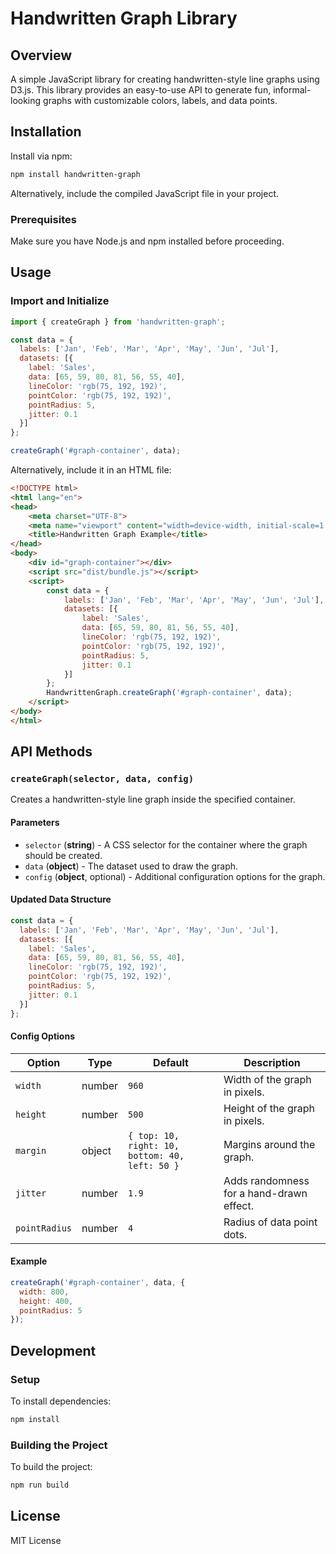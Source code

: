 # Handwritten Graph Library

## Overview

A simple JavaScript library for creating handwritten-style line graphs using D3.js. This library provides an easy-to-use API to generate fun, informal-looking graphs with customizable colors, labels, and data points.

## Installation

Install via npm:

```sh
npm install handwritten-graph
```

Alternatively, include the compiled JavaScript file in your project.

### Prerequisites

Make sure you have Node.js and npm installed before proceeding.

## Usage

### Import and Initialize

```javascript
import { createGraph } from 'handwritten-graph';

const data = {
  labels: ['Jan', 'Feb', 'Mar', 'Apr', 'May', 'Jun', 'Jul'],
  datasets: [{
    label: 'Sales',
    data: [65, 59, 80, 81, 56, 55, 40],
    lineColor: 'rgb(75, 192, 192)',
    pointColor: 'rgb(75, 192, 192)',
    pointRadius: 5,
    jitter: 0.1
  }]
};

createGraph('#graph-container', data);
```

Alternatively, include it in an HTML file:

```html
<!DOCTYPE html>
<html lang="en">
<head>
    <meta charset="UTF-8">
    <meta name="viewport" content="width=device-width, initial-scale=1.0">
    <title>Handwritten Graph Example</title>
</head>
<body>
    <div id="graph-container"></div>
    <script src="dist/bundle.js"></script>
    <script>
        const data = {
            labels: ['Jan', 'Feb', 'Mar', 'Apr', 'May', 'Jun', 'Jul'],
            datasets: [{
                label: 'Sales',
                data: [65, 59, 80, 81, 56, 55, 40],
                lineColor: 'rgb(75, 192, 192)',
                pointColor: 'rgb(75, 192, 192)',
                pointRadius: 5,
                jitter: 0.1
            }]
        };
        HandwrittenGraph.createGraph('#graph-container', data);
    </script>
</body>
</html>
```

## API Methods

### `createGraph(selector, data, config)`

Creates a handwritten-style line graph inside the specified container.

#### Parameters

- `selector` (**string**) - A CSS selector for the container where the graph should be created.
- `data` (**object**) - The dataset used to draw the graph.
- `config` (**object**, optional) - Additional configuration options for the graph.

#### Updated Data Structure

```javascript
const data = {
  labels: ['Jan', 'Feb', 'Mar', 'Apr', 'May', 'Jun', 'Jul'],
  datasets: [{
    label: 'Sales',
    data: [65, 59, 80, 81, 56, 55, 40],
    lineColor: 'rgb(75, 192, 192)',
    pointColor: 'rgb(75, 192, 192)',
    pointRadius: 5,
    jitter: 0.1
  }]
};
```

#### Config Options

| Option       | Type      | Default | Description |
|-------------|----------|---------|-------------|
| `width`     | number   | `960`   | Width of the graph in pixels. |
| `height`    | number   | `500`   | Height of the graph in pixels. |
| `margin`    | object   | `{ top: 10, right: 10, bottom: 40, left: 50 }` | Margins around the graph. |
| `jitter`    | number   | `1.9`   | Adds randomness for a hand-drawn effect. |
| `pointRadius` | number  | `4`   | Radius of data point dots. |

#### Example

```javascript
createGraph('#graph-container', data, {
  width: 800,
  height: 400,
  pointRadius: 5
});
```

## Development

### Setup

To install dependencies:

```sh
npm install
```

### Building the Project

To build the project:

```sh
npm run build
```

## License

MIT License
